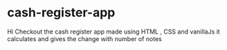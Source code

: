 # cash-register-app
Hi Checkout the cash register app made using HTML , CSS and vanillaJs it calculates and gives the change with number of notes
